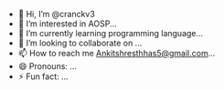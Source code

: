 - 👋 Hi, I’m @cranckv3
- 👀 I’m interested in  AOSP...
- 🌱 I’m currently learning programming language...
- 💞️ I’m looking to collaborate on ...
- 📫 How to reach me Ankitshresthhas5@gmail.com...
- 😄 Pronouns: ...
- ⚡ Fun fact: ...

<!---
cranckv3/cranckv3 is a ✨ special ✨ repository because its `README.md` (this file) appears on your GitHub profile.
You can click the Preview link to take a look at your changes.
--->
